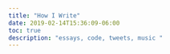 ```yaml
---
title: "How I Write"
date: 2019-02-14T15:36:09-06:00
toc: true
description: "essays, code, tweets, music "
---
```

